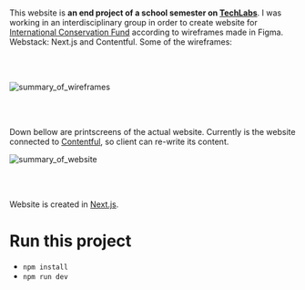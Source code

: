 <br/>

This website is <b> an end project of a school semester on [TechLabs](https://techlabs.org/)</b>. I was working in an interdisciplinary group in order to create website for [International Conservation Fund](https://www.linkedin.com/company/international-conservation-fund/) according to wireframes made in Figma. Webstack: Next.js and Contentful. Some of the wireframes:

<br/>
<br/>

![summary_of_wireframes](https://user-images.githubusercontent.com/67165857/231404997-25efd202-9128-4e56-956d-e025eb766025.png)


<br/>
<br/>

Down bellow are printscreens of the actual website. Currently is the website connected to [Contentful](https://www.contentful.com/), so client can re-write its content.

![summary_of_website](https://user-images.githubusercontent.com/67165857/235232218-eca036f4-09da-4d5b-8b8a-e8eb4bbe87de.png)


<br/>
<br/>

Website is created in [Next.js](https://nextjs.org/learn).
# Run this project
- `npm install`
- `npm run dev`
